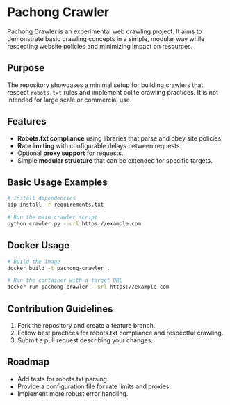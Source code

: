 # Pachong Crawler

Pachong Crawler is an experimental web crawling project. It aims to demonstrate basic crawling
concepts in a simple, modular way while respecting website policies and minimizing impact on
resources.

## Purpose

The repository showcases a minimal setup for building crawlers that respect `robots.txt` rules
and implement polite crawling practices. It is not intended for large scale or commercial use.

## Features

- **Robots.txt compliance** using libraries that parse and obey site policies.
- **Rate limiting** with configurable delays between requests.
- Optional **proxy support** for requests.
- Simple **modular structure** that can be extended for specific targets.

## Basic Usage Examples

```bash
# Install dependencies
pip install -r requirements.txt

# Run the main crawler script
python crawler.py --url https://example.com
```

## Docker Usage

```bash
# Build the image
docker build -t pachong-crawler .

# Run the container with a target URL
docker run pachong-crawler --url https://example.com
```

## Contribution Guidelines

1. Fork the repository and create a feature branch.
2. Follow best practices for robots.txt compliance and respectful crawling.
3. Submit a pull request describing your changes.

## Roadmap

- Add tests for robots.txt parsing.
- Provide a configuration file for rate limits and proxies.
- Implement more robust error handling.

